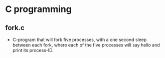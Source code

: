 # C programming
## fork.c
- C-program that will fork five processes, with a one second sleep between each fork, where each of the five processes will say hello and print its process-ID.
